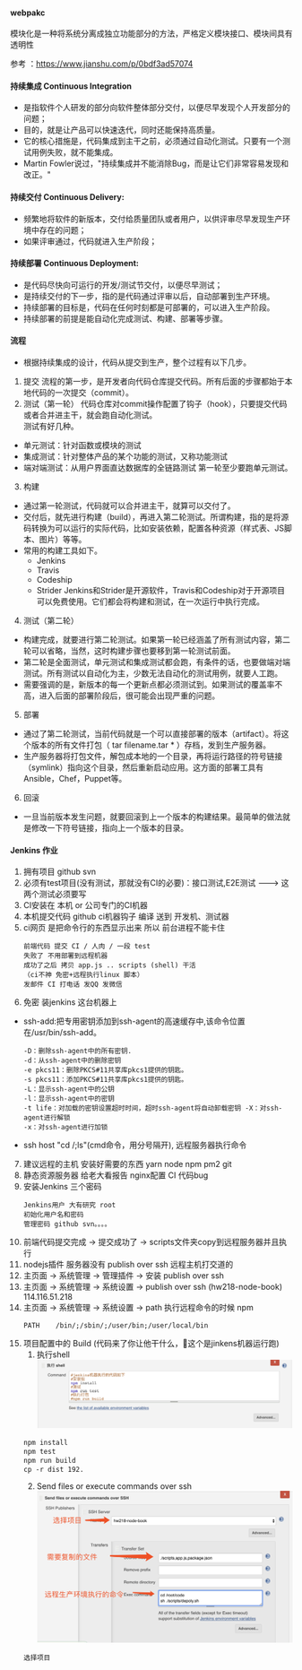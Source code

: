 #### webpakc
模块化是一种将系统分离成独立功能部分的方法，严格定义模块接口、模块间具有透明性



参考 ：https://www.jianshu.com/p/0bdf3ad57074

#### 持续集成 Continuous Integration
- 是指软件个人研发的部分向软件整体部分交付，以便尽早发现个人开发部分的问题；
- 目的，就是让产品可以快速迭代，同时还能保持高质量。
- 它的核心措施是，代码集成到主干之前，必须通过自动化测试。只要有一个测试用例失败，就不能集成。
- Martin Fowler说过，"持续集成并不能消除Bug，而是让它们非常容易发现和改正。"

#### 持续交付 Continuous Delivery:
- 频繁地将软件的新版本，交付给质量团队或者用户，以供评审尽早发现生产环境中存在的问题；
- 如果评审通过，代码就进入生产阶段；

#### 持续部署 Continuous Deployment:
- 是代码尽快向可运行的开发/测试节交付，以便尽早测试；
- 是持续交付的下一步，指的是代码通过评审以后，自动部署到生产环境。
- 持续部署的目标是，代码在任何时刻都是可部署的，可以进入生产阶段。
- 持续部署的前提是能自动化完成测试、构建、部署等步骤。

#### 流程
- 根据持续集成的设计，代码从提交到生产，整个过程有以下几步。
1. 提交
流程的第一步，是开发者向代码仓库提交代码。所有后面的步骤都始于本地代码的一次提交（commit）。
2. 测试（第一轮）
代码仓库对commit操作配置了钩子（hook），只要提交代码或者合并进主干，就会跑自动化测试。<br>
测试有好几种。
- 单元测试：针对函数或模块的测试
- 集成测试：针对整体产品的某个功能的测试，又称功能测试
- 端对端测试：从用户界面直达数据库的全链路测试
第一轮至少要跑单元测试。
3. 构建
- 通过第一轮测试，代码就可以合并进主干，就算可以交付了。
- 交付后，就先进行构建（build），再进入第二轮测试。所谓构建，指的是将源码转换为可以运行的实际代码，比如安装依赖，配置各种资源（样式表、JS脚本、图片）等等。
- 常用的构建工具如下。
  - Jenkins
  - Travis
  - Codeship
  - Strider
Jenkins和Strider是开源软件，Travis和Codeship对于开源项目可以免费使用。它们都会将构建和测试，在一次运行中执行完成。
4. 测试（第二轮）
- 构建完成，就要进行第二轮测试。如果第一轮已经涵盖了所有测试内容，第二轮可以省略，当然，这时构建步骤也要移到第一轮测试前面。
- 第二轮是全面测试，单元测试和集成测试都会跑，有条件的话，也要做端对端测试。所有测试以自动化为主，少数无法自动化的测试用例，就要人工跑。
- 需要强调的是，新版本的每一个更新点都必须测试到。如果测试的覆盖率不高，进入后面的部署阶段后，很可能会出现严重的问题。
5. 部署
- 通过了第二轮测试，当前代码就是一个可以直接部署的版本（artifact）。将这个版本的所有文件打包（ tar filename.tar * ）存档，发到生产服务器。
- 生产服务器将打包文件，解包成本地的一个目录，再将运行路径的符号链接（symlink）指向这个目录，然后重新启动应用。这方面的部署工具有Ansible，Chef，Puppet等。
6. 回滚
- 一旦当前版本发生问题，就要回滚到上一个版本的构建结果。最简单的做法就是修改一下符号链接，指向上一个版本的目录。


#### Jenkins 作业
1. 拥有项目 github svn
2. 必须有test项目(没有测试，那就没有CI的必要)：接口测试,E2E测试 ---> 这两个测试必须要写
3. CI安装在 本机 or 公司专门的CI机器
4. 本机提交代码 github  ci机器钩子 编译 送到 开发机、测试器
5. ci网页 是把命令行的东西显示出来 所以 前台进程不能卡住
    ```
    前端代码 提交 CI / 人肉 / 一段 test
    失败了 不用部署到远程机器
    成功了之后 拷贝 app.js .. scripts (shell) 干活
    （ci不神 免密+远程执行linux 脚本）
    发邮件 CI 打电话 发QQ 发微信
    ```
6. 免密 装jenkins 这台机器上
  -  ssh-add:把专用密钥添加到ssh-agent的高速缓存中,该命令位置在/usr/bin/ssh-add。
      ```
      -D：删除ssh-agent中的所有密钥.
      -d：从ssh-agent中的删除密钥
      -e pkcs11：删除PKCS#11共享库pkcs1提供的钥匙。
      -s pkcs11：添加PKCS#11共享库pkcs1提供的钥匙。
      -L：显示ssh-agent中的公钥
      -l：显示ssh-agent中的密钥
      -t life：对加载的密钥设置超时时间，超时ssh-agent将自动卸载密钥 -X：对ssh-agent进行解锁
      -x：对ssh-agent进行加锁
      ```
  - ssh host "cd /;ls"(cmd命令，用分号隔开), 远程服务器执行命令
7. 建议远程的主机 安装好需要的东西 yarn node npm pm2 git
8. 静态资源服务器 给老大看报告 nginx配置 CI 代码bug
9. 安装Jenkins 三个密码
    ```
    Jenkins用户 大有研究 root
    初始化用户名和密码
    管理密码 github svn。。。。
    ```
10. 前端代码提交完成 -> 提交成功了 -> scripts文件夹copy到远程服务器并且执行
11. nodejs插件 服务器没有 publish over ssh 远程主机打交道的
12. 主页面 -> 系统管理 -> 管理插件 -> 安装 publish over ssh
13. 主页面 -> 系统管理 -> 系统设置 -> publish over ssh  (hw218-node-book) 114.116.51.218
14. 主页面 -> 系统管理 -> 系统设置 -> path 执行远程命令的时候 npm
    ```
    PATH    /bin/;/sbin/;/user/bin;/user/local/bin
    ```
15. 项目配置中的 Build (代码来了你让他干什么，这个是jinkens机器运行跑)
    1. 执行shell
    ![shell](./imgs/前段工程化/1.png)
    ```
    npm install
    npm test
    npm run build
    cp -r dist 192.
    ```
    2. Send files or execute commands over ssh
    ![Send files or execute commands over ssh](./imgs/前段工程化/2.png)
    ```
    选择项目
    ```
